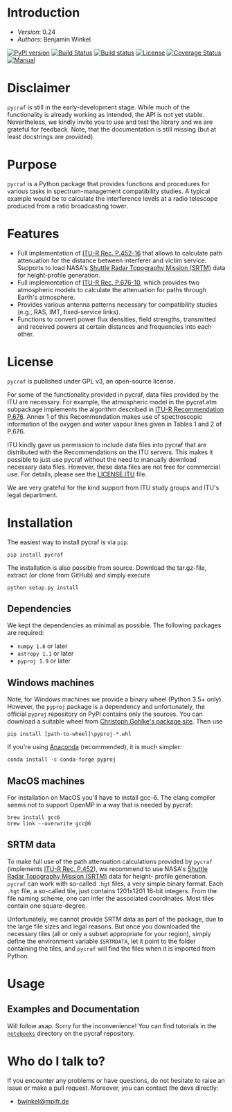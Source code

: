 # Introduction #

- *Version*: 0.24
- *Authors*: Benjamin Winkel

[![PyPI version](https://img.shields.io/pypi/v/pycraf.svg)](https://pypi.python.org/pypi/pycraf)
[![Build Status](https://travis-ci.org/bwinkel/pycraf.svg?branch=master)](https://travis-ci.org/bwinkel/pycraf)
[![Build status](https://ci.appveyor.com/api/projects/status/tj7swn14t6bek3jr?svg=true)](https://ci.appveyor.com/project/bwinkel/pycraf)
[![License](https://img.shields.io/badge/license-GPL-blue.svg)](https://www.github.com/bwinkel/pycraf/blob/master/COPYING)
[![Coverage Status](https://coveralls.io/repos/github/bwinkel/pycraf/badge.svg?branch=master)](https://coveralls.io/github/bwinkel/pycraf?branch=master)
[![Manual](https://readthedocs.org/projects/pycraf/badge/?version=latest)](http://pycraf.readthedocs.io/en/latest/)

# Disclaimer #
`pycraf` is still in the early-development stage. While much of the
functionality is already working as intended, the API is not yet stable.
Nevertheless, we kindly invite you to use and test the library and we are
grateful for feedback. Note, that the documentation is still missing (but at
least docstrings are provided).

# Purpose #

`pycraf` is a Python package that provides functions and procedures for
various tasks in spectrum-management compatibility studies. A typical example
would be to calculate the interference levels at a radio telescope produced
from a ratio broadcasting tower.

# Features #

* Full implementation of [ITU-R Rec. P.452-16](https://www.itu.int/rec/R-REC-P.452-16-201507-I/en) that allows to calculate path
  attenuation for the distance between interferer and victim service. Supports
  to load NASA's [Shuttle Radar Topography Mission (SRTM)](https://www2.jpl.nasa.gov/srtm/) data for height-profile generation.
* Full implementation of [ITU-R Rec. P.676-10](https://www.itu.int/rec/R-REC-P.676-10-201309-S/en), which provides two atmospheric
  models to calculate the attenuation for paths through Earth's atmosphere.
* Provides various antenna patterns necessary for compatibility studies (e.g.,
  RAS, IMT, fixed-service links).
* Functions to convert power flux densities, field strengths, transmitted and
  received powers at certain distances and frequencies into each other.

# License #

`pycraf` is published under GPL v3, an open-source license.

For some of the functionality provided in pycraf, data files provided by the
ITU are necessary. For example, the atmospheric model in the pycraf.atm
subpackage implements the algorithm described in [ITU-R Recommendation P.676](https://www.itu.int/rec/R-REC-P.676-10-201309-S/en).
Annex 1 of this Recommendation makes use of spectroscopic information of the
oxygen and water vapour lines given in Tables 1 and 2 of P.676.

ITU kindly gave us permission to include data files into pycraf that are
distributed with the Recommendations on the ITU servers. This makes it possible
to just use pycraf without the need to manually download necessary data files.
However, these data files are not free for commercial use. For details, please
see the [LICENSE.ITU](https://www.github.com/bwinkel/pycraf/blob/master/LICENSE.ITU) file.

We are very grateful for the kind support from ITU study groups and ITU's
legal department.


# Installation #

The easiest way to install pycraf is via `pip`:

```
pip install pycraf
```

The installation is also possible from source. Download the tar.gz-file,
extract (or clone from GitHub) and simply execute

```
python setup.py install
```

## Dependencies ##

We kept the dependencies as minimal as possible. The following packages are
required:
* `numpy 1.8` or later
* `astropy 1.1` or later
* `pyproj 1.9` or later

## Windows machines ##

Note, for Windows machines we provide a binary wheel (Python 3.5+ only).
However, the `pyproj` package is a dependency and unfortunately, the official
`pyproj` repository on PyPI contains only the sources. You can download a
suitable wheel from [Christoph Gohlke's package site](http://www.lfd.uci.edu/~gohlke/pythonlibs/#pyproj). Then use

```
pip install [path-to-wheel]\pyproj‑*.whl
```

If you're using [Anaconda](https://www.continuum.io/downloads) (recommended), it is much simpler:
```
conda install -c conda-forge pyproj
```

## MacOS machines ##

For installation on MacOS you'll have to install gcc-6. The clang compiler
seems not to support OpenMP in a way that is needed by pycraf:

```
brew install gcc6
brew link --overwrite gcc@6
```


## SRTM data ##

To make full use of the path attenuation calculations provided by `pycraf`
(implements [ITU-R Rec. P.452](https://www.itu.int/rec/R-REC-P.452-16-201507-I/en)), we recommend to use NASA's
[Shuttle Radar Topography Mission (SRTM)](https://www2.jpl.nasa.gov/srtm/)
data for height- profile generation. `pycraf` can work with so-called `.hgt`
files, a very simple binary format. Each `.hgt` file, a so-called tile, just
contains 1201x1201 16-bit integers. From the file naming scheme, one can infer
the associated coordinates. Most tiles contain one square-degree.

Unfortunately, we cannot provide SRTM data as part of the package, due to the
large file sizes and legal reasons. But once you downloaded the necessary tiles
(all or only a subset appropriate for your region), simply define the
environment variable `$SRTMDATA`, let it point to the folder containing the
tiles, and `pycraf` will find the files when it is imported from Python.

# Usage #

## Examples and Documentation ##

Will follow asap. Sorry for the inconvenience! You can find tutorials in the
[`notebooks`](http://nbviewer.jupyter.org/github/bwinkel/pycraf/blob/master/notebooks/) directory on the pycraf repository.

# Who do I talk to? #

If you encounter any problems or have questions, do not hesitate to raise an
issue or make a pull request. Moreover, you can contact the devs directly:

* <bwinkel@mpifr.de>
